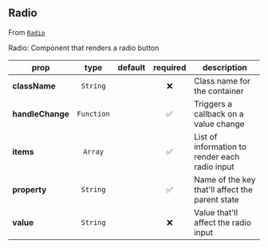 
## Radio

From [`Radio`](Radio)

Radio:
Component that renders a radio button

prop | type | default | required | description
---- | :----: | :-------: | :--------: | -----------
**className** | `String` |  | :x: | Class name for the container
**handleChange** | `Function` |  | :white_check_mark: | Triggers a callback on a value change
**items** | `Array` |  | :white_check_mark: | List of information to render each radio input
**property** | `String` |  | :white_check_mark: | Name of the key that'll affect the parent state
**value** | `String` |  | :x: | Value that'll affect the radio input



